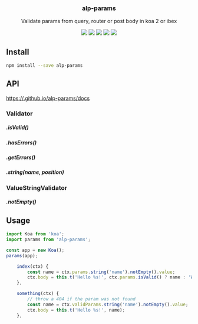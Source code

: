 <h3 align="center">
  alp-params
</h3>

<p align="center">
  Validate params from query, router or post body in koa 2 or ibex
</p>

<p align="center">
  <a href="https://npmjs.org/package/alp-params"><img src="https://img.shields.io/npm/v/alp-params.svg?style=flat-square"></a>
  <a href="https://circleci.com/gh/alpjs/alp-params"><img src="https://img.shields.io/circleci/project/alpjs/alp-params/master.svg?style=flat-square"></a>
  <a href="https://david-dm.org/alpjs/alp-params"><img src="https://david-dm.org/alpjs/alp-params.svg?style=flat-square"></a>
  <a href="https://dependencyci.com/github/alpjs/alp-params"><img src="https://dependencyci.com/github/alpjs/alp-params/badge?style=flat-square"></a>
  <a href="https://codecov.io/gh/alpjs/alp-params"><img src="https://img.shields.io/codecov/c/github/alpjs/alp-params/master.svg?style=flat-square"></a>
</p>

## Install

```sh
npm install --save alp-params
```


## API

[https://.github.io/alp-params/docs](http://.github.io/alp-params/docs)


### Validator

##### .isValid()
##### .hasErrors()
##### .getErrors()
##### .string(name, position)

### ValueStringValidator

##### .notEmpty()

## Usage

```js
import Koa from 'koa';
import params from 'alp-params';

const app = new Koa();
params(app);
```

```js
    index(ctx) {
        const name = ctx.params.string('name').notEmpty().value;
        ctx.body = this.t('Hello %s!', ctx.params.isValid() ? name : 'World');
    },

    something(ctx) {
        // throw a 404 if the param was not found
        const name = ctx.validParams.string('name').notEmpty().value;
        ctx.body = this.t('Hello %s!', name);
    },
```
